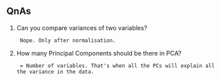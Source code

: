 ## QnAs

1. Can you compare variances of two variables?

        Nope. Only after normalisation.

2. How many Principal Components should be there in PCA?

        = Number of variables. That's when all the PCs will explain all the variance in the data.